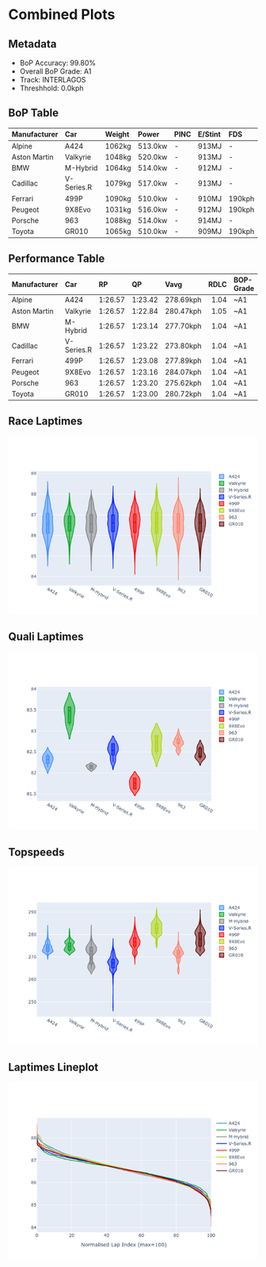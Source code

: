 # Combined Plots

## Metadata

- BoP Accuracy: 99.80%
- Overall BoP Grade: A1
- Track: INTERLAGOS
- Threshhold: 0.0kph

## BoP Table
| Manufacturer   | Car        | Weight   | Power   | PINC   | E/Stint   | FDS    |
|:---------------|:-----------|:---------|:--------|:-------|:----------|:-------|
| Alpine         | A424       | 1062kg   | 513.0kw | -      | 913MJ     | -      |
| Aston Martin   | Valkyrie   | 1048kg   | 520.0kw | -      | 913MJ     | -      |
| BMW            | M-Hybrid   | 1064kg   | 514.0kw | -      | 912MJ     | -      |
| Cadillac       | V-Series.R | 1079kg   | 517.0kw | -      | 913MJ     | -      |
| Ferrari        | 499P       | 1090kg   | 510.0kw | -      | 910MJ     | 190kph |
| Peugeot        | 9X8Evo     | 1031kg   | 516.0kw | -      | 912MJ     | 190kph |
| Porsche        | 963        | 1088kg   | 514.0kw | -      | 914MJ     | -      |
| Toyota         | GR010      | 1065kg   | 510.0kw | -      | 909MJ     | 190kph |

## Performance Table
| Manufacturer   | Car        | RP      | QP      | Vavg      |   RDLC | BOP-Grade   | Match   |
|:---------------|:-----------|:--------|:--------|:----------|-------:|:------------|:--------|
| Alpine         | A424       | 1:26.57 | 1:23.42 | 278.69kph |   1.04 | ~A1         | 99.62%  |
| Aston Martin   | Valkyrie   | 1:26.57 | 1:22.84 | 280.47kph |   1.05 | ~A1         | 100.00% |
| BMW            | M-Hybrid   | 1:26.57 | 1:23.14 | 277.70kph |   1.04 | ~A1         | 99.96%  |
| Cadillac       | V-Series.R | 1:26.57 | 1:23.22 | 273.80kph |   1.04 | ~A1         | 99.96%  |
| Ferrari        | 499P       | 1:26.57 | 1:23.08 | 277.89kph |   1.04 | ~A1         | 99.98%  |
| Peugeot        | 9X8Evo     | 1:26.57 | 1:23.16 | 284.07kph |   1.04 | ~A1         | 99.04%  |
| Porsche        | 963        | 1:26.57 | 1:23.20 | 275.62kph |   1.04 | ~A1         | 99.89%  |
| Toyota         | GR010      | 1:26.57 | 1:23.00 | 280.72kph |   1.04 | ~A1         | 99.97%  |

## Race Laptimes
![Race Laptimes](images/race_violin.png)

## Quali Laptimes
![Quali Laptimes](images/quali_violin.png)

## Topspeeds
![Topspeeds](images/topspeed_violin.png)

## Laptimes Lineplot
![Laptimes Lineplot](images/laptime_line.png)

